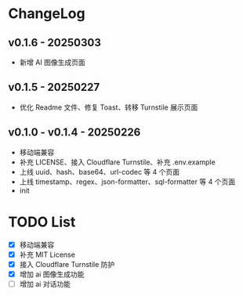 # ChangeLog

## v0.1.6 - 20250303
- 新增 AI 图像生成页面

## v0.1.5 - 20250227
- 优化 Readme 文件、修复 Toast、转移 Turnstile 展示页面

## v0.1.0 - v0.1.4 - 20250226
- 移动端兼容
- 补充 LICENSE、接入 Cloudflare Turnstile、补充 .env.example
- 上线 uuid、hash、base64、url-codec 等 4 个页面
- 上线 timestamp、regex、json-formatter、sql-formatter 等 4 个页面
- init

# TODO List
- [x] 移动端兼容
- [x] 补充 MIT License
- [x] 接入 Cloudflare Turnstile 防护
- [x] 增加 ai 图像生成功能
- [ ] 增加 ai 对话功能